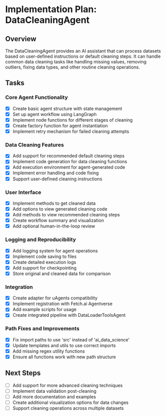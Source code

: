 # Implementation Plan: DataCleaningAgent

## Overview
The DataCleaningAgent provides an AI assistant that can process datasets based on user-defined instructions or default cleaning steps. It can handle common data cleaning tasks like handling missing values, removing outliers, fixing data types, and other routine cleaning operations.

## Tasks

### Core Agent Functionality
- [x] Create basic agent structure with state management
- [x] Set up agent workflow using LangGraph
- [x] Implement node functions for different stages of cleaning
- [x] Create factory function for agent instantiation
- [x] Implement retry mechanism for failed cleaning attempts

### Data Cleaning Features
- [x] Add support for recommended default cleaning steps
- [x] Implement code generation for data cleaning functions
- [x] Add execution environment for agent-generated code
- [x] Implement error handling and code fixing
- [x] Support user-defined cleaning instructions

### User Interface
- [x] Implement methods to get cleaned data
- [x] Add options to view generated cleaning code
- [x] Add methods to view recommended cleaning steps
- [x] Create workflow summary and visualization
- [x] Add optional human-in-the-loop review

### Logging and Reproducibility
- [x] Add logging system for agent operations
- [x] Implement code saving to files
- [x] Create detailed execution logs
- [x] Add support for checkpointing
- [x] Store original and cleaned data for comparison

### Integration
- [x] Create adapter for uAgents compatibility
- [x] Implement registration with Fetch.ai Agentverse
- [x] Add example scripts for usage
- [x] Create integrated pipeline with DataLoaderToolsAgent

### Path Fixes and Improvements
- [x] Fix import paths to use 'src' instead of 'ai_data_science'
- [x] Update templates and utils to use correct imports
- [x] Add missing regex utility functions
- [x] Ensure all functions work with new path structure

## Next Steps
- [ ] Add support for more advanced cleaning techniques
- [ ] Implement data validation post-cleaning
- [ ] Add more documentation and examples
- [ ] Create additional visualization options for data changes
- [ ] Support cleaning operations across multiple datasets 
